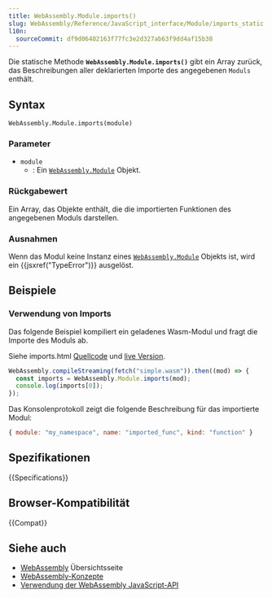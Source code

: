 ```yaml
---
title: WebAssembly.Module.imports()
slug: WebAssembly/Reference/JavaScript_interface/Module/imports_static
l10n:
  sourceCommit: df9d06402163f77fc3e2d327ab63f9dd4af15b38
---
```


Die statische Methode **`WebAssembly.Module.imports()`** gibt ein Array zurück, das Beschreibungen aller deklarierten Importe des angegebenen `Moduls` enthält.

## Syntax

```js-nolint
WebAssembly.Module.imports(module)
```

### Parameter

- `module`
  - : Ein [`WebAssembly.Module`](/de/docs/WebAssembly/Reference/JavaScript_interface/Module) Objekt.

### Rückgabewert

Ein Array, das Objekte enthält, die die importierten Funktionen des angegebenen Moduls darstellen.

### Ausnahmen

Wenn das Modul keine Instanz eines [`WebAssembly.Module`](/de/docs/WebAssembly/Reference/JavaScript_interface/Module) Objekts ist, wird ein {{jsxref("TypeError")}} ausgelöst.

## Beispiele

### Verwendung von Imports

Das folgende Beispiel kompiliert ein geladenes Wasm-Modul und fragt die Importe des Moduls ab.

Siehe imports.html [Quellcode](https://github.com/mdn/webassembly-examples/blob/main/js-api-examples/imports.html) und
[live Version](https://mdn.github.io/webassembly-examples/js-api-examples/imports.html).

```js
WebAssembly.compileStreaming(fetch("simple.wasm")).then((mod) => {
  const imports = WebAssembly.Module.imports(mod);
  console.log(imports[0]);
});
```

Das Konsolenprotokoll zeigt die folgende Beschreibung für das importierte Modul:

```js
{ module: "my_namespace", name: "imported_func", kind: "function" }
```

## Spezifikationen

{{Specifications}}

## Browser-Kompatibilität

{{Compat}}

## Siehe auch

- [WebAssembly](/de/docs/WebAssembly) Übersichtsseite
- [WebAssembly-Konzepte](/de/docs/WebAssembly/Guides/Concepts)
- [Verwendung der WebAssembly JavaScript-API](/de/docs/WebAssembly/Guides/Using_the_JavaScript_API)
